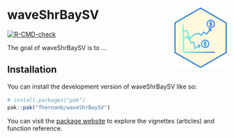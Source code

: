 
# waveShrBaySV <img src="docs/logo.png" align="right" alt="" width="120" />

<!-- badges: start -->
[![R-CMD-check](https://github.com/fhernanb/waveShrBaySV/actions/workflows/R-CMD-check.yaml/badge.svg)](https://github.com/fhernanb/waveShrBaySV/actions/workflows/R-CMD-check.yaml)
<!-- badges: end -->

The goal of waveShrBaySV is to ...

## Installation

You can install the development version of waveShrBaySV like so:

``` r
# install.packages("pak")
pak::pak("fhernanb/waveShrBaySV")
```

You can visit the [package
website](https://fhernanb.github.io/waveShrBaySV/) to explore the vignettes
(articles) and function reference.
